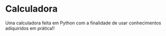 # Calculadora
Uma calculadora feita em Python com a finalidade de usar conhecimentos adiquiridos em prática!!
